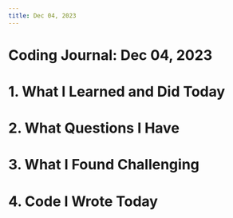 ```yaml
---
title: Dec 04, 2023
---
```


# Coding Journal: Dec 04, 2023

# 1. What I Learned and Did Today


# 2. What Questions I Have


# 3. What I Found Challenging


# 4. Code I Wrote Today